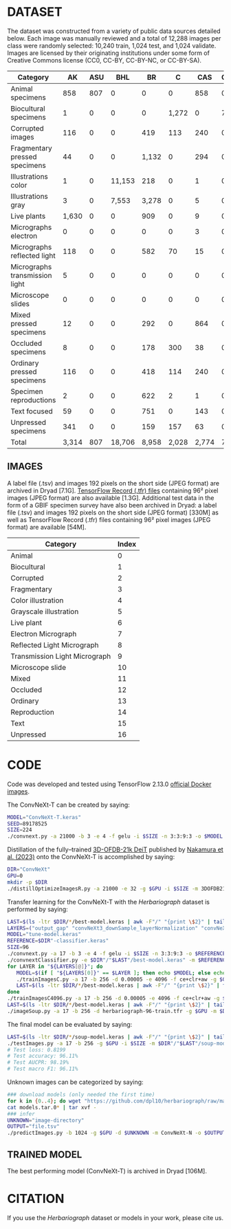 # DATASET

The dataset was constructed from a variety of public data sources detailed below. Each image was manually reviewed and a total of 12,288 images per class were randomly selected: 10,240 train, 1,024 test, and 1,024 validate. Images are licensed by their originating institutions under some form of Creative Commons license (CC0, CC-BY, CC-BY-NC, or CC-BY-SA).

<!-- find raw-dataset -type f -name '*.jpg' | awk -F/ '{print $2,$3}' | sort | uniq -c | awk 'BEGIN{OFS="\t"; c=""; n=0}{if(NR==1){c=$2}; if(c==$2){n+=$1}else{print "Total",c,n; c=$2; n=$1}; print $3,$2,$1}END{print "Total",c,n}' | datamash crosstab 2,1 unique 3 | perl -pe 's*N/A*0*g; s/^\t/Category\t/' | awk -F'\t' 'BEGIN{OFS="\t"}{if(NR>1){for(k=2; k<=NF; k++){totals[k]+=$k}}; print $0}END{printf "Total\t"; for(k=2; k<2+length(totals); k++){printf "%s\t", totals[k]}; printf "\n"}' | awk -F'\t' 'BEGIN{OFS="\t"}{print $1,$2,$3,$4,$5,$6,$7,$8,$9,$10,$11,$12,$13,$14,$15,$16,$17,$18,$19,$20,$21,$22,$23,$24,$25,$26,$27,$28,$29,$30,$31,$32,$33,$34,$35,$36,$37,$39,$40,$41,$42,$43,$44,$45,$38}' | awk -F'\t' '{if(NR==1){print $0}else{printf $1"\t"; for(k=2; k<=NF; k++){printf("%\047d\t",$k)}; printf "\n"}}' | perl -pe 's/-/ /g; s/^([a-z])/\U$1/' | csv2md -d $'\t' -->

| Category                       | AK    | ASU | BHL    | BR    | C     | CAS   | CHNDM | COLO | E     | F      | FMNH | GH    | K     | KY  | L      | LY    | MA  | MCZ | MICH  | MO    | MPU   | MZH | Met   | NCU   | NHMD | NHMO | NMR | NY     | O     | P      | RSA   | SDNHM | TEX | TRH   | TTU | TU  | Tw     | UA  | UHIM | UMMZ | US     | YPM | YU    | Total   |
| ------------------------------ | ----- | --- | ------ | ----- | ----- | ----- | ----- | ---- | ----- | ------ | ---- | ----- | ----- | --- | ------ | ----- | --- | --- | ----- | ----- | ----- | --- | ----- | ----- | ---- | ---- | --- | ------ | ----- | ------ | ----- | ----- | --- | ----- | --- | --- | ------ | --- | ---- | ---- | ------ | --- | ----- | ------- |
| Animal specimens               | 858   | 807 | 0      | 0     | 0     | 858   | 0     | 0    | 0     | 0      | 857  | 0     | 0     | 857 | 0      | 0     | 0   | 848 | 0     | 0     | 0     | 857 | 0     | 0     | 417  | 857  | 857 | 0      | 0     | 0      | 0     | 505   | 0   | 0     | 388 | 857 | 0      | 857 | 91   | 676  | 0      | 840 | 1     | 12,288  |
| Biocultural specimens          | 1     | 0   | 0      | 0     | 1,272 | 0     | 714   | 0    | 0     | 3,026  | 0    | 0     | 1,925 | 0   | 47     | 1     | 0   | 0   | 0     | 141   | 0     | 0   | 5,157 | 0     | 0    | 0    | 0   | 3      | 0     | 0      | 0     | 0     | 1   | 0     | 0   | 0   | 0      | 0   | 0    | 0    | 0      | 0   | 0     | 12,288  |
| Corrupted images               | 116   | 0   | 0      | 419   | 113   | 240   | 0     | 104  | 387   | 943    | 0    | 362   | 0     | 0   | 310    | 702   | 70  | 0   | 593   | 151   | 215   | 0   | 0     | 246   | 0    | 0    | 0   | 2,992  | 498   | 1,633  | 483   | 0     | 55  | 138   | 0   | 0   | 0      | 0   | 0    | 0    | 1,071  | 0   | 447   | 12,288  |
| Fragmentary pressed specimens  | 44    | 0   | 0      | 1,132 | 0     | 294   | 0     | 50   | 209   | 1,632  | 0    | 242   | 0     | 0   | 1,418  | 1,268 | 57  | 0   | 81    | 11    | 152   | 0   | 0     | 299   | 0    | 0    | 0   | 1,502  | 99    | 1,909  | 222   | 0     | 84  | 156   | 0   | 0   | 0      | 0   | 0    | 0    | 1,398  | 0   | 29    | 12,288  |
| Illustrations color            | 1     | 0   | 11,153 | 218   | 0     | 1     | 0     | 1    | 16    | 48     | 0    | 1     | 28    | 0   | 3      | 6     | 0   | 0   | 0     | 39    | 10    | 0   | 0     | 0     | 0    | 0    | 0   | 711    | 0     | 41     | 10    | 0     | 0   | 0     | 0   | 0   | 0      | 0   | 0    | 0    | 1      | 0   | 0     | 12,288  |
| Illustrations gray             | 3     | 0   | 7,553  | 3,278 | 0     | 5     | 0     | 1    | 177   | 299    | 0    | 4     | 0     | 0   | 67     | 4     | 41  | 0   | 1     | 26    | 91    | 0   | 0     | 0     | 0    | 0    | 0   | 57     | 2     | 599    | 71    | 0     | 3   | 0     | 0   | 0   | 0      | 0   | 0    | 0    | 4      | 0   | 2     | 12,288  |
| Live plants                    | 1,630 | 0   | 0      | 909   | 0     | 9     | 0     | 13   | 1,638 | 530    | 0    | 3     | 3     | 0   | 10     | 41    | 11  | 0   | 7     | 1,631 | 7     | 0   | 0     | 257   | 0    | 0    | 0   | 1,630  | 10    | 1,630  | 53    | 0     | 120 | 507   | 0   | 0   | 0      | 0   | 0    | 0    | 1,631  | 0   | 8     | 12,288  |
| Micrographs electron           | 0     | 0   | 0      | 0     | 0     | 3     | 0     | 0    | 6     | 0      | 0    | 0     | 0     | 0   | 0      | 0     | 1   | 0   | 0     | 1     | 1     | 0   | 0     | 0     | 0    | 0    | 0   | 3,864  | 0     | 48     | 0     | 0     | 1   | 0     | 0   | 0   | 2,301  | 0   | 0    | 0    | 6,061  | 0   | 1     | 12,288  |
| Micrographs reflected light    | 118   | 0   | 0      | 582   | 70    | 15    | 0     | 72   | 178   | 2,078  | 0    | 315   | 0     | 0   | 20     | 566   | 13  | 0   | 642   | 98    | 253   | 0   | 0     | 25    | 0    | 0    | 0   | 2,371  | 768   | 2,914  | 4     | 0     | 0   | 148   | 0   | 0   | 71     | 0   | 0    | 0    | 121    | 0   | 846   | 12,288  |
| Micrographs transmission light | 5     | 0   | 0      | 0     | 0     | 0     | 0     | 0    | 1     | 0      | 0    | 0     | 4,577 | 0   | 0      | 0     | 0   | 0   | 0     | 0     | 0     | 0   | 0     | 0     | 0    | 0    | 0   | 2      | 0     | 69     | 0     | 0     | 0   | 0     | 0   | 0   | 7,609  | 0   | 0    | 0    | 25     | 0   | 0     | 12,288  |
| Microscope slides              | 0     | 0   | 0      | 0     | 0     | 0     | 0     | 0    | 0     | 0      | 0    | 0     | 1,354 | 0   | 10,934 | 0     | 0   | 0   | 0     | 0     | 0     | 0   | 0     | 0     | 0    | 0    | 0   | 0      | 0     | 0      | 0     | 0     | 0   | 0     | 0   | 0   | 0      | 0   | 0    | 0    | 0      | 0   | 0     | 12,288  |
| Mixed pressed specimens        | 12    | 0   | 0      | 292   | 0     | 864   | 0     | 40   | 1,259 | 300    | 0    | 1,235 | 0     | 0   | 154    | 803   | 16  | 0   | 158   | 3     | 88    | 0   | 0     | 39    | 0    | 0    | 0   | 2,177  | 553   | 1,444  | 575   | 0     | 14  | 30    | 0   | 0   | 0      | 0   | 0    | 0    | 1,156  | 0   | 1,076 | 12,288  |
| Occluded specimens             | 8     | 0   | 0      | 178   | 300   | 38    | 0     | 34   | 143   | 275    | 0    | 114   | 0     | 0   | 983    | 1,874 | 21  | 0   | 1,676 | 1     | 28    | 0   | 0     | 612   | 0    | 0    | 0   | 2,384  | 545   | 1,783  | 171   | 0     | 13  | 401   | 0   | 0   | 0      | 0   | 0    | 0    | 630    | 0   | 76    | 12,288  |
| Ordinary pressed specimens     | 116   | 0   | 0      | 418   | 114   | 240   | 0     | 104  | 387   | 943    | 0    | 362   | 0     | 0   | 310    | 702   | 70  | 0   | 593   | 151   | 215   | 0   | 0     | 246   | 0    | 0    | 0   | 2,992  | 498   | 1,625  | 483   | 0     | 55  | 138   | 0   | 0   | 0      | 0   | 0    | 0    | 1,079  | 0   | 447   | 12,288  |
| Specimen reproductions         | 2     | 0   | 0      | 622   | 2     | 1     | 0     | 10   | 651   | 9,824  | 0    | 8     | 0     | 0   | 87     | 34    | 4   | 0   | 213   | 4     | 23    | 0   | 0     | 4     | 0    | 0    | 0   | 116    | 3     | 50     | 454   | 0     | 167 | 2     | 0   | 0   | 0      | 0   | 0    | 0    | 6      | 0   | 1     | 12,288  |
| Text focused                   | 59    | 0   | 0      | 751   | 0     | 143   | 0     | 223  | 208   | 19     | 0    | 13    | 2     | 0   | 69     | 67    | 276 | 0   | 198   | 536   | 629   | 0   | 0     | 443   | 0    | 0    | 0   | 2,201  | 457   | 1,388  | 94    | 0     | 26  | 41    | 0   | 0   | 1,372  | 0   | 0    | 0    | 2,993  | 0   | 80    | 12,288  |
| Unpressed specimens            | 341   | 0   | 0      | 159   | 157   | 63    | 0     | 118  | 27    | 1,733  | 0    | 15    | 763   | 0   | 203    | 4     | 1   | 0   | 99    | 67    | 9     | 0   | 0     | 29    | 0    | 0    | 0   | 4,838  | 1     | 102    | 1,409 | 0     | 203 | 26    | 0   | 0   | 1,810  | 0   | 0    | 0    | 103    | 0   | 8     | 12,288  |
| Total                          | 3,314 | 807 | 18,706 | 8,958 | 2,028 | 2,774 | 714   | 770  | 5,287 | 21,650 | 857  | 2,674 | 8,652 | 857 | 14,615 | 6,072 | 581 | 848 | 4,261 | 2,860 | 1,721 | 857 | 5,157 | 2,200 | 417  | 857  | 857 | 27,840 | 3,434 | 15,235 | 4,029 | 505   | 742 | 1,587 | 388 | 857 | 13,163 | 857 | 91   | 676  | 16,279 | 840 | 3,022 | 208,896 |



## IMAGES

A label file (.tsv) and images 192 pixels on the short side (JPEG format) are archived in Dryad [7.1G]. [TensorFlow Record (.tfr) files](https://drive.google.com/file/d/1b9NwrnImA5aS4-b479xrdnb4UBFnFp4k/view?usp=sharing) containing 96² pixel images (JPEG format) are also available [1.3G].
Additional test data in the form of a GBIF specimen survey have also been archived in Dryad: a label file (.tsv) and images 192 pixels on the short side (JPEG format) [330M] as well as TensorFlow Record (.tfr) files containing 96² pixel images (JPEG format) are available [54M].

<!--  csv2md category-index.csv  -->

| Category                      | Index |
| ----------------------------- | ----- |
| Animal                        | 0     |
| Biocultural                   | 1     |
| Corrupted                     | 2     |
| Fragmentary                   | 3     |
| Color illustration            | 4     |
| Grayscale illustration        | 5     |
| Live plant                    | 6     |
| Electron Micrograph           | 7     |
| Reflected Light Micrograph    | 8     |
| Transmission Light Micrograph | 9     |
| Microscope slide              | 10    |
| Mixed                         | 11    |
| Occluded                      | 12    |
| Ordinary                      | 13    |
| Reproduction                  | 14    |
| Text                          | 15    |
| Unpressed                     | 16    |




# CODE

Code was developed and tested using TensorFlow 2.13.0 [official Docker images](https://hub.docker.com/r/tensorflow/tensorflow/tags).

The ConvNeXt-T can be created by saying: 
```bash 
MODEL="ConvNeXt-T.keras"
SEED=89178525
SIZE=224
./convnext.py -a 21000 -b 3 -e 4 -f gelu -i $SIZE -n 3:3:9:3 -o $MODEL -r $SEED -x 96 ### 43,762,344 parameters
```

Distillation of the fully–trained [3D-OFDB-21k DeiT](https://github.com/ryoo-nakamura/OFDB/) published by [Nakamura et al. (2023)](https://arxiv.org/abs/2307.14710) onto the ConvNeXt-T is accomplished by saying:
<!-- {"GaussianNoise": 0.0, "GaussianNoiseSDmax": 0.1, "invert": 0.0, "leftRight": 0.0, "rotateOne": 0.0, "rotateThree": 0.0, "rotateTwo": 0.0, "shearX": 0.0, "shearXproportion": 0.1, "shearY": 0.0, "shearYproportion": 0.1, "solarizeAdd": 0.0, "solarizeAddition": 0.1, "solarizeAddThreshold": 0.1, "translateX": 0.0, "translateXproportion": 0.1, "translateY": 0.0, "translateYproportion": 0.1, "upDown": 0.0, "mixup": 0.0, "resizeRatioHigh": 0.75, "resizeRatioLow": 1.33, "resizeScaleHigh": 0.08, "resizeScaleLow": 1.0, "batch": 5, "clrStep": 4, "learningRate": 0.005, "distillTemperature": 12.5, "weightDecay": 1e-05} -->
```bash
DIR="ConvNeXt"
GPU=0
mkdir -p $DIR
./distillOptimizeImagesR.py -a 21000 -e 32 -g $GPU -i $SIZE -m 3DOFDB21kViTB16-224-TF -o $DIR -r $SEED -S $SIZE -s $MODEL -t 3D-OFDB-21k-224-train-microcosm.tfr -v 3D-OFDB-21k-224-test.tfr -l manual/
```

Transfer learning for the ConvNeXt-T with the *Herbariograph* dataset is performed by saying:
```bash
LAST=$(ls -ltr $DIR/*/best-model.keras | awk -F"/" "{print \$2}" | tail -1)
LAYERS=("output_gap" "convNeXt3_downSample_layerNormalization" "convNeXt2_downSample_layerNormalization" "convNeXt1_downSample_layerNormalization")
MODEL="tune-model.keras"
REFERENCE=$DIR"-classifier.keras"
SIZE=96
./convnext.py -a 17 -b 3 -e 4 -f gelu -i $SIZE -n 3:3:9:3 -o $REFERENCE -r $SEED -x 96 ### 27,626,417 parameters
./convnextClassifier.py -e $DIR"/"$LAST"/best-model.keras" -m $REFERENCE -o $DIR"/"$LAST"/"$MODEL
for LAYER in "${LAYERS[@]}"; do
   MODEL=$(if [ "${LAYERS[0]}" == $LAYER ]; then echo $MODEL; else echo "best-model.keras"; fi)
   ./trainImagesC.py -a 17 -b 256 -d 0.00005 -e 4096 -f ce+clr+aw -g $GPU -i $SIZE -l 0.00005 -m $DIR"/"$LAST"/"$MODEL -o $DIR -r $SEED -s $LAYER -t herbariograph-96-train.tfr -v herbariograph-96-validation.tfr
   LAST=$(ls -ltr $DIR/*/best-model.keras | awk -F"/" "{print \$2}" | tail -1)
done
./trainImagesC4096.py -a 17 -b 256 -d 0.00005 -e 4096 -f ce+clr+aw -g $GPU -i $SIZE -l 0.00005 -m $DIR"/"$LAST"/"$MODEL -o $DIR -Q -r $SEED -s rescale -t herbariograph-96-train.tfr -v herbariograph-96-validation.tfr
LAST=$(ls -ltr $DIR/*/best-model.keras | awk -F"/" "{print \$2}" | tail -1 | perl -pe "s/-best/-intermediate/")
./imageSoup.py -a 17 -b 256 -d herbariograph-96-train.tfr -g $GPU -m $DIR"/"$LAST -o $DIR -T 60 -v herbariograph-96-validation.tfr
```

The final model can be evaluated by saying:
```bash
LAST=$(ls -ltr $DIR/*/soup-model.keras | awk -F"/" "{print \$2}" | tail -1)
./testImages.py -a 17 -b 256 -g $GPU -i $SIZE -m $DIR"/"$LAST"/soup-model.keras" -t herbariograph-96-test.tfr
# Test loss: 0.8199
# Test accuracy: 96.11%
# Test AUCPR: 98.19%
# Test macro F1: 96.11%
```

Unknown images can be categorized by saying:
```bash
### download models (only needed the first time)
for k in {0..4}; do wget "https://github.com/dpl10/herbariograph/raw/main/models.tar.0"$k; done
cat models.tar.0* | tar xvf -
### infer
UNKNOWN="image-directory"
OUTPUT="file.tsv"
./predictImages.py -b 1024 -g $GPU -d $UNKNOWN -m ConvNeXt-N -o $OUTPUT -p 4
```


## TRAINED MODEL

The best performing model (ConvNeXt-T) is archived in Dryad [106M].



# CITATION

If you use the *Herbariograph* dataset or models in your work, please cite us.
